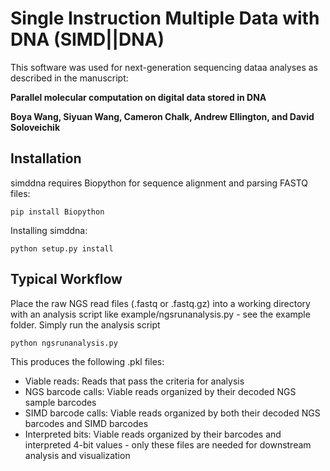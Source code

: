 # Single Instruction Multiple Data with DNA (SIMD||DNA)

This software was used for next-generation sequencing dataa analyses as described in the manuscript:

**Parallel molecular computation on digital data stored in DNA**

**Boya Wang, Siyuan Wang, Cameron Chalk, Andrew Ellington, and David Soloveichik**

## Installation

simddna requires Biopython for sequence alignment and parsing FASTQ files:

```
pip install Biopython

```

Installing simddna:

```
python setup.py install

```

## Typical Workflow

Place the raw NGS read files (.fastq or .fastq.gz) into a working directory with an analysis script like example/ngsrunanalysis.py - see the example folder. Simply run the analysis script

```
python ngsrunanalysis.py

```
This produces the following .pkl files:
- Viable reads: Reads that pass the criteria for analysis
- NGS barcode calls: Viable reads organized by their decoded NGS sample barcodes
- SIMD barcode calls: Viable reads organized by both their decoded NGS barcodes and SIMD barcodes
- Interpreted bits: Viable reads organized by their barcodes and interpreted 4-bit values - only these files are needed for downstream analysis and visualization

